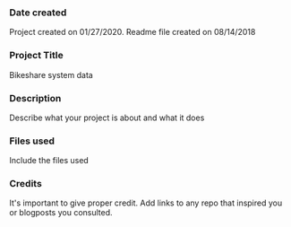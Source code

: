 ### Date created
Project created on 01/27/2020.
Readme file created on 08/14/2018
### Project Title
Bikeshare system data

### Description
Describe what your project is about and what it does

### Files used
Include the files used

### Credits
It's important to give proper credit. Add links to any repo that inspired you or blogposts you consulted.
